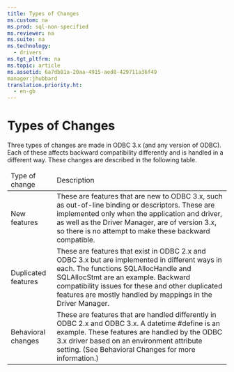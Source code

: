 ```yaml
---
title: Types of Changes
ms.custom: na
ms.prod: sql-non-specified
ms.reviewer: na
ms.suite: na
ms.technology: 
  - drivers
ms.tgt_pltfrm: na
ms.topic: article
ms.assetid: 6a7db81a-20aa-4915-aed8-429711a36f49
manager:jhubbard
translation.priority.ht: 
  - en-gb
---
```

# Types of Changes
<?xml version="1.0" encoding="utf-8"?>
<developerConceptualDocument xmlns="http://ddue.schemas.microsoft.com/authoring/2003/5" xmlns:xlink="http://www.w3.org/1999/xlink" xmlns:xsi="http://www.w3.org/2001/XMLSchema-instance" xsi:schemaLocation="http://ddue.schemas.microsoft.com/authoring/2003/5 http://dduestorage.blob.core.windows.net/ddueschema/developer.xsd">
  <introduction>
    <para>Three types of changes are made in ODBC 3.<legacyItalic>x</legacyItalic> (and any version of ODBC). Each of these affects backward compatibility differently and is handled in a different way. These changes are described in the following table.</para>
    <table xmlns:caps="http://schemas.microsoft.com/build/caps/2013/11">
      <thead>
        <tr>
          <TD>
            <para>Type of change</para>
          </TD>
          <TD>
            <para>Description</para>
          </TD>
        </tr>
      </thead>
      <tbody>
        <tr>
          <TD>
            <para>New features</para>
          </TD>
          <TD>
            <para>These are features that are new to ODBC 3.<legacyItalic>x</legacyItalic>, such as out-of-line binding or descriptors. These are implemented only when the application and driver, as well as the Driver Manager, are of version 3<legacyItalic>.x</legacyItalic>, so there is no attempt to make these backward compatible.</para>
          </TD>
        </tr>
        <tr>
          <TD>
            <para>Duplicated features</para>
          </TD>
          <TD>
            <para>These are features that exist in ODBC 2<legacyItalic>.x</legacyItalic> and ODBC 3.<legacyItalic>x</legacyItalic> but are implemented in different ways in each. The functions <legacyBold>SQLAllocHandle</legacyBold> and <legacyBold>SQLAllocStmt</legacyBold> are an example. Backward compatibility issues for these and other duplicated features are mostly handled by mappings in the Driver Manager.</para>
          </TD>
        </tr>
        <tr>
          <TD>
            <para>Behavioral changes</para>
          </TD>
          <TD>
            <para>These are features that are handled differently in ODBC 2<legacyItalic>.x</legacyItalic> and ODBC 3.<legacyItalic>x</legacyItalic>. A datetime <legacyBold>#define</legacyBold> is an example. These features are handled by the ODBC 3.<legacyItalic>x</legacyItalic> driver based on an environment attribute setting. (See <legacyLink xlink:href="a17ae701-6ab6-4eaf-9e46-d3b9cd0a3a67">Behavioral Changes</legacyLink> for more information.)</para>
          </TD>
        </tr>
      </tbody>
    </table>
  </introduction>
  <relatedTopics />
</developerConceptualDocument>